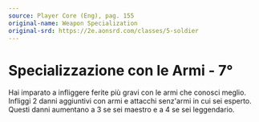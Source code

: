 ```yaml
---
source: Player Core (Eng), pag. 155
original-name: Weapon Specialization
original-srd: https://2e.aonsrd.com/classes/5-soldier
---
```


# Specializzazione con le Armi - 7°

Hai imparato a infliggere ferite più gravi con le armi che conosci meglio.
Infliggi 2 danni aggiuntivi con armi e attacchi senz'armi in cui sei esperto.
Questi danni aumentano a 3 se sei maestro e a 4 se sei leggendario.

